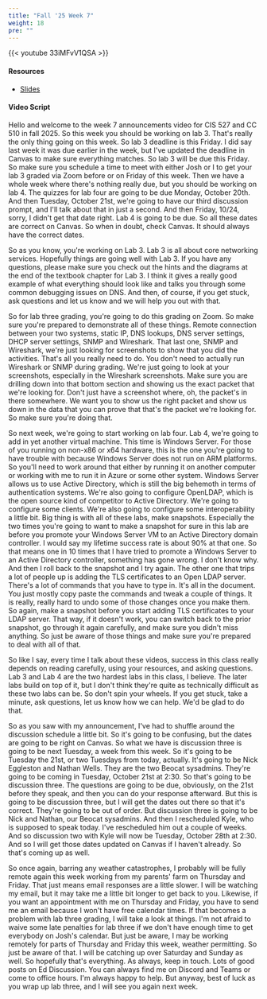 ```yaml
---
title: "Fall '25 Week 7"
weight: 18
pre: ""
---
```


{{< youtube 33iMFvV1QSA >}}

#### Resources

* <a href="slides" target="_blank">Slides</a>

#### Video Script

Hello and welcome to the week 7 announcements video for CIS 527 and CC 510 in fall 2025. So this week you should be working on lab 3. That's really the only thing going on this week. So lab 3 deadline is this Friday. I did say last week it was due earlier in the week, but I've updated the deadline in Canvas to make sure everything matches. So lab 3 will be due this Friday. So make sure you schedule a time to meet with either Josh or I to get your lab 3 graded via Zoom before or on Friday of this week. Then we have a whole week where there's nothing really due, but you should be working on lab 4. The quizzes for lab four are going to be due Monday, October 20th. And then Tuesday, October 21st, we're going to have our third discussion prompt, and I'll talk about that in just a second. And then Friday, 10/24, sorry, I didn't get that date right. Lab 4 is going to be due. So all these dates are correct on Canvas. So when in doubt, check Canvas. It should always have the correct dates. 

So as you know, you're working on Lab 3. Lab 3 is all about core networking services. Hopefully things are going well with Lab 3. If you have any questions, please make sure you check out the hints and the diagrams at the end of the textbook chapter for Lab 3. I think it gives a really good example of what everything should look like and talks you through some common debugging issues on DNS. And then, of course, if you get stuck, ask questions and let us know and we will help you out with that. 

So for lab three grading, you're going to do this grading on Zoom. So make sure you're prepared to demonstrate all of these things. Remote connection between your two systems, static IP, DNS lookups, DNS server settings, DHCP server settings, SNMP and Wireshark. That last one, SNMP and Wireshark, we're just looking for screenshots to show that you did the activities. That's all you really need to do. You don't need to actually run Wireshark or SNMP during grading. We're just going to look at your screenshots, especially in the Wireshark screenshots. Make sure you are drilling down into that bottom section and showing us the exact packet that we're looking for. Don't just have a screenshot where, oh, the packet's in there somewhere. We want you to show us the right packet and show us down in the data that you can prove that that's the packet we're looking for. So make sure you're doing that. 

So next week, we're going to start working on lab four. Lab 4, we're going to add in yet another virtual machine. This time is Windows Server. For those of you running on non-x86 or x64 hardware, this is the one you're going to have trouble with because Windows Server does not run on ARM platforms. So you'll need to work around that either by running it on another computer or working with me to run it in Azure or some other system. Windows Server allows us to use Active Directory, which is still the big behemoth in terms of authentication systems. We're also going to configure OpenLDAP, which is the open source kind of competitor to Active Directory. We're going to configure some clients. We're also going to configure some interoperability a little bit. Big thing is with all of these labs, make snapshots. Especially the two times you're going to want to make a snapshot for sure in this lab are before you promote your Windows Server VM to an Active Directory domain controller. I would say my lifetime success rate is about 90% at that one. So that means one in 10 times that I have tried to promote a Windows Server to an Active Directory controller, something has gone wrong. I don't know why. And then I roll back to the snapshot and I try again. The other one that trips a lot of people up is adding the TLS certificates to an Open LDAP server. There's a lot of commands that you have to type in. It's all in the document. You just mostly copy paste the commands and tweak a couple of things. It is really, really hard to undo some of those changes once you make them. So again, make a snapshot before you start adding TLS certificates to your LDAP server. That way, if it doesn't work, you can switch back to the prior snapshot, go through it again carefully, and make sure you didn't miss anything. So just be aware of those things and make sure you're prepared to deal with all of that. 

So like I say, every time I talk about these videos, success in this class really depends on reading carefully, using your resources, and asking questions. Lab 3 and Lab 4 are the two hardest labs in this class, I believe. The later labs build on top of it, but I don't think they're quite as technically difficult as these two labs can be. So don't spin your wheels. If you get stuck, take a minute, ask questions, let us know how we can help. We'd be glad to do that. 

So as you saw with my announcement, I've had to shuffle around the discussion schedule a little bit. So it's going to be confusing, but the dates are going to be right on Canvas. So what we have is discussion three is going to be next Tuesday, a week from this week. So it's going to be Tuesday the 21st, or two Tuesdays from today, actually. It's going to be Nick Eggleston and Nathan Wells. They are the two Beocat sysadmins. They're going to be coming in Tuesday, October 21st at 2:30. So that's going to be discussion three. The questions are going to be due, obviously, on the 21st before they speak, and then you can do your response afterward. But this is going to be discussion three, but I will get the dates out there so that it's correct. They're going to be out of order. But discussion three is going to be Nick and Nathan, our Beocat sysadmins. And then I rescheduled Kyle, who is supposed to speak today. I've rescheduled him out a couple of weeks. And so discussion two with Kyle will now be Tuesday, October 28th at 2:30. And so I will get those dates updated on Canvas if I haven't already. So that's coming up as well. 

So once again, barring any weather catastrophes, I probably will be fully remote again this week working from my parents' farm on Thursday and Friday. That just means email responses are a little slower. I will be watching my email, but it may take me a little bit longer to get back to you. Likewise, if you want an appointment with me on Thursday and Friday, you have to send me an email because I won't have free calendar times. If that becomes a problem with lab three grading, I will take a look at things. I'm not afraid to waive some late penalties for lab three if we don't have enough time to get everybody on Josh's calendar. But just be aware, I may be working remotely for parts of Thursday and Friday this week, weather permitting. So just be aware of that. I will be catching up over Saturday and Sunday as well. So hopefully that's everything. As always, keep in touch. Lots of good posts on Ed Discussion. You can always find me on Discord and Teams or come to office hours. I'm always happy to help. But anyway, best of luck as you wrap up lab three, and I will see you again next week. 
